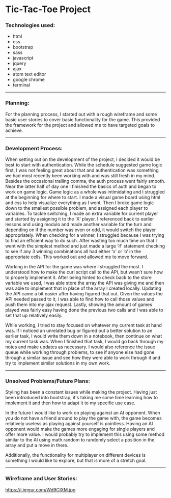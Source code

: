 # Tic-Tac-Toe Project

### Technologies used:
- html
- css
- bootstrap
- sass
- javascript
- jquery
- ajax
- atom text editor
- google chrome
- terminal

---

### Planning:
For the planning process, I started out with a rough wireframe and some basic user stories to cover basic functionality for the game. This provided the framework for the project and allowed me to have targeted goals to achieve.

---

### Development Process:
When setting out on the development of the project, I decided it would be best to start with authentication. While the schedule suggested game logic first, I was not feeling great about that and authentication was something we had most recently been working with and was still fresh in my mind. Besides the occasional trailing comma, the auth process went fairly smooth. Near the latter half of day one I finished the basics of auth and began to work on game logic. Game logic as a whole was intimidating and I struggled at the beginning for where to start. I made a visual game board using html and css to help visualize everything as I went. Then I broke game logic down to the smallest possible problem, and assigned each player to variables. To tackle switching, I made an extra variable for current player and started by assigning it to the ‘X’ player. I referenced back to earlier lessons and using modulo and made another variable for the turn and depending on if the number was even or odd, it would switch the player appropriately. When checking for a winner, I struggled because I was trying to find an efficient way to do such. After wasting too much time on that I went with the simplest method and just made a large ‘if’ statement checking to see if any 3 winning combinations all had either ‘x’ or ‘o’ in the appropriate cells. This worked out and allowed me to move forward.

Working in the API for the game was where I struggled the most. I understood how to make the curl script call to the API, but wasn’t sure how to properly implement it. After being hinted to check back to the store variable we used, I was able store the array the API was giving me and then was able to implement that in place of the array I created locally. Updating the API came a bit easier after having figured that out. Given the values the API needed passed to it, i was able to find how to call those values and push them into my ajax request. Lastly, showing the amount of games played was fairly easy having done the previous two calls and I was able to set that up relatively easily.

While working, I tried to stay focused on whatever my current task at hand was. If I noticed an unrelated bug or figured out a better solution to an earlier task, I would write them down in a notebook, then continue on what my current task was. When I finished that task, I would go back through my notes and make updates as necessary. I would also reference the issue queue while working through problems, to see if anyone else had gone through a similar issue and see how they were able to work through it and try to implement similar solutions in my own work.

---

### Unsolved Problems/Future Plans:
Styling has been a constant issues while making the project. Having just been introduced into bootstrap, it's taking me some time learning how to implement it and then how to adapt it to my specific use case.

In the future I would like to work on playing against an AI opponent. When you do not have a friend around to play the game with, the game becomes relatively useless as playing against yourself is pointless. Having an AI opponent would make the games more engaging for single players and offer more value. I would probably try to implement this using some method similar to the AI using math.random to randomly select a position in the array and put a move in there.

Additionally, the functionality for multiplayer on different devices is something I would like to explore, but that is more of a stretch goal.

---

### Wireframe and User Stories:
https://i.imgur.com/Wd9CIXM.jpg
